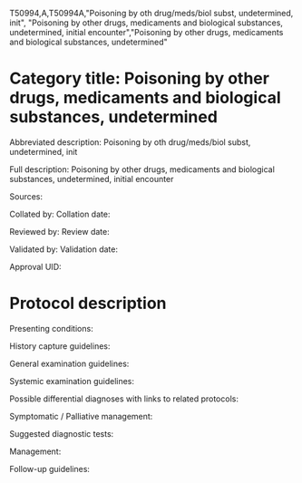 T50994,A,T50994A,"Poisoning by oth drug/meds/biol subst, undetermined, init", "Poisoning by other drugs, medicaments and biological substances, undetermined, initial encounter","Poisoning by other drugs, medicaments and biological substances, undetermined"
# Category title: Poisoning by other drugs, medicaments and biological substances, undetermined

Abbreviated description: Poisoning by oth drug/meds/biol subst, undetermined, init

Full description: Poisoning by other drugs, medicaments and biological substances, undetermined, initial encounter

Sources:

Collated by:
Collation date:

Reviewed by:
Review date:

Validated by:
Validation date:

Approval UID:

# Protocol description

Presenting conditions:

History capture guidelines:

General examination guidelines:

Systemic examination guidelines:

Possible differential diagnoses with links to related protocols:

Symptomatic / Palliative management:

Suggested diagnostic tests:

Management:

Follow-up guidelines:
